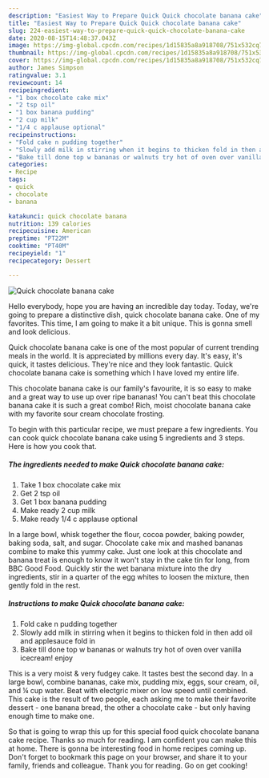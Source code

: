 ```yaml
---
description: "Easiest Way to Prepare Quick Quick chocolate banana cake"
title: "Easiest Way to Prepare Quick Quick chocolate banana cake"
slug: 224-easiest-way-to-prepare-quick-quick-chocolate-banana-cake
date: 2020-08-15T14:48:37.043Z
image: https://img-global.cpcdn.com/recipes/1d15835a8a918708/751x532cq70/quick-chocolate-banana-cake-recipe-main-photo.jpg
thumbnail: https://img-global.cpcdn.com/recipes/1d15835a8a918708/751x532cq70/quick-chocolate-banana-cake-recipe-main-photo.jpg
cover: https://img-global.cpcdn.com/recipes/1d15835a8a918708/751x532cq70/quick-chocolate-banana-cake-recipe-main-photo.jpg
author: James Simpson
ratingvalue: 3.1
reviewcount: 14
recipeingredient:
- "1 box chocolate cake mix"
- "2 tsp oil"
- "1 box banana pudding"
- "2 cup milk"
- "1/4 c applause optional"
recipeinstructions:
- "Fold cake n pudding together"
- "Slowly add milk in stirring when it begins to thicken fold in then add oil and applesauce fold in"
- "Bake till done top w bananas or walnuts try hot of oven over vanilla icecream! enjoy"
categories:
- Recipe
tags:
- quick
- chocolate
- banana

katakunci: quick chocolate banana 
nutrition: 139 calories
recipecuisine: American
preptime: "PT22M"
cooktime: "PT40M"
recipeyield: "1"
recipecategory: Dessert

---
```



![Quick chocolate banana cake](https://img-global.cpcdn.com/recipes/1d15835a8a918708/751x532cq70/quick-chocolate-banana-cake-recipe-main-photo.jpg)

Hello everybody, hope you are having an incredible day today. Today, we're going to prepare a distinctive dish, quick chocolate banana cake. One of my favorites. This time, I am going to make it a bit unique. This is gonna smell and look delicious.

Quick chocolate banana cake is one of the most popular of current trending meals in the world. It is appreciated by millions every day. It's easy, it's quick, it tastes delicious. They're nice and they look fantastic. Quick chocolate banana cake is something which I have loved my entire life.

This chocolate banana cake is our family&#39;s favourite, it is so easy to make and a great way to use up over ripe bananas! You can&#39;t beat this chocolate banana cake it is such a great combo! Rich, moist chocolate banana cake with my favorite sour cream chocolate frosting.


To begin with this particular recipe, we must prepare a few ingredients. You can cook quick chocolate banana cake using 5 ingredients and 3 steps. Here is how you cook that.

<!--inarticleads1-->

##### The ingredients needed to make Quick chocolate banana cake:

1. Take 1 box chocolate cake mix
1. Get 2 tsp oil
1. Get 1 box banana pudding
1. Make ready 2 cup milk
1. Make ready 1/4 c applause optional


In a large bowl, whisk together the flour, cocoa powder, baking powder, baking soda, salt, and sugar. Chocolate cake mix and mashed bananas combine to make this yummy cake. Just one look at this chocolate and banana treat is enough to know it won&#39;t stay in the cake tin for long, from BBC Good Food. Quickly stir the wet banana mixture into the dry ingredients, stir in a quarter of the egg whites to loosen the mixture, then gently fold in the rest. 

<!--inarticleads2-->

##### Instructions to make Quick chocolate banana cake:

1. Fold cake n pudding together
1. Slowly add milk in stirring when it begins to thicken fold in then add oil and applesauce fold in
1. Bake till done top w bananas or walnuts try hot of oven over vanilla icecream! enjoy


This is a very moist &amp; very fudgey cake. It tastes best the second day. In a large bowl, combine bananas, cake mix, pudding mix, eggs, sour cream, oil, and ¼ cup water. Beat with electgric mixer on low speed until combined. This cake is the result of two people, each asking me to make their favorite dessert - one banana bread, the other a chocolate cake - but only having enough time to make one. 

So that is going to wrap this up for this special food quick chocolate banana cake recipe. Thanks so much for reading. I am confident you can make this at home. There is gonna be interesting food in home recipes coming up. Don't forget to bookmark this page on your browser, and share it to your family, friends and colleague. Thank you for reading. Go on get cooking!
